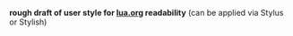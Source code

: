 **rough draft of user style for [lua.org](https://www.lua.org/) readability** (can be applied via Stylus or Stylish)
